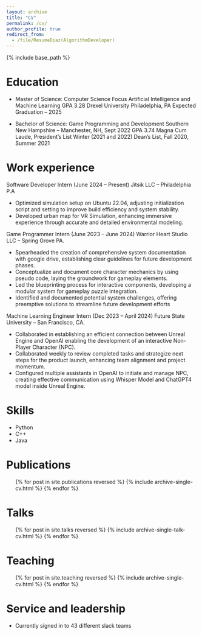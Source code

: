 ```yaml
---
layout: archive
title: "CV"
permalink: /cv/
author_profile: true
redirect_from:
  - /file/ResumeDiaz(AlgorithmDeveloper)
---
```


{% include base_path %}

Education
======
* Master of Science: Computer Science Focus Artificial Intelligence and Machine Learning
GPA 3.28
Drexel University Philadelphia, PA Expected Graduation – 2025

* Bachelor of Science: Game Programming and Development
Southern New Hampshire – Manchester, NH, Sept 2022 
GPA 3.74 Magna Cum Laude, 
President’s List Winter (2021 and 2022) Dean’s List, Fall 2020, Summer 2021



Work experience
======
Software Developer Intern (June 2024 – Present)
Jitsik LLC – Philadelphia P.A
*	Optimized simulation setup on Ubuntu 22.04, adjusting initialization script and setting to improve build efficiency and system stability.
*	Developed urban map for VR Simulation, enhancing immersive experience through accurate and detailed environmental modeling.


Game Programmer Intern (June 2023 – June 2024)
Warrior Heart Studio LLC – Spring Grove PA.
*	Spearheaded the creation of comprehensive system documentation with google drive, establishing clear guidelines for future development phases.
*	Conceptualize and document core character mechanics by using pseudo code, laying the groundwork for gameplay elements. 
*	Led the blueprinting process for interactive components, developing a modular system for gameplay puzzle integration. 
*	Identified and documented potential system challenges, offering preemptive solutions to streamline future development efforts


Machine Learning Engineer Intern (Dec 2023 – April 2024)
Future State University – San Francisco, CA.
*	Collaborated in establishing an efficient connection between Unreal Engine and OpenAI enabling the development of an interactive Non-Player Character (NPC).
*	Collaborated weekly to review completed tasks and strategize next steps for the product launch, enhancing team alignment and project momentum.
*	Configured multiple assistants in OpenAI to initiate and manage NPC, creating effective communication using Whisper Model and ChatGPT4 model inside Unreal Engine.

  
Skills
======
* Python
* C++
* Java

Publications
======
  <ul>{% for post in site.publications reversed %}
    {% include archive-single-cv.html %}
  {% endfor %}</ul>
  
Talks
======
  <ul>{% for post in site.talks reversed %}
    {% include archive-single-talk-cv.html  %}
  {% endfor %}</ul>
  
Teaching
======
  <ul>{% for post in site.teaching reversed %}
    {% include archive-single-cv.html %}
  {% endfor %}</ul>
  
Service and leadership
======
* Currently signed in to 43 different slack teams
